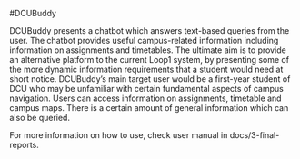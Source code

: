 #DCUBuddy

DCUBuddy presents a chatbot which answers text-based queries from the user.
The chatbot provides useful campus-related information including information on
assignments and timetables. The ultimate aim is to provide an alternative platform to
the current Loop1 system, by presenting some of the more dynamic information
requirements that a student would need at short notice.
DCUBuddy’s main target user would be a first-year student of DCU who may be
unfamiliar with certain fundamental aspects of campus navigation. Users can access
information on assignments, timetable and campus maps. There is a certain amount
of general information which can also be queried.

For more information on how to use, check user manual in docs/3-final-reports.